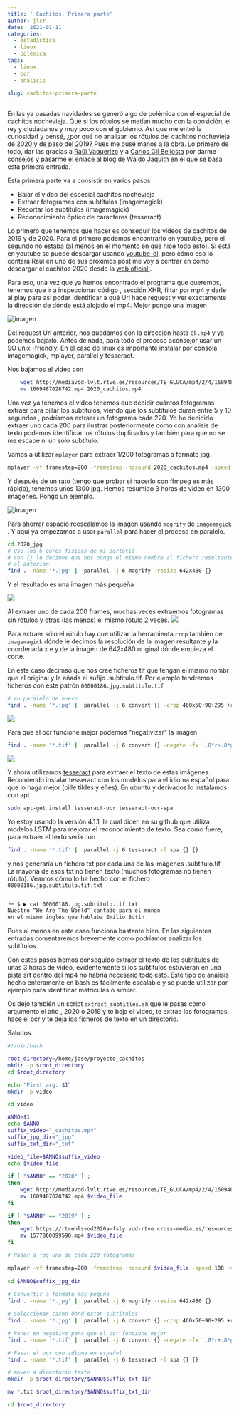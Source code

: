 ```yaml
---
title: ' Cachitos. Primera parte'
author: jlcr
date: '2021-01-11'
categories:
  - estadística
  - linux
  - polémica
tags:
  - linux
  - ocr
  - análisis
  
slug: cachitos-primera-parte
---
```


En las ya pasadas navidades se generó algo de polémica con el especial de cachitos nochevieja. Qué si los rótulos se metían mucho con la oposición, el rey y ciudadanos y muy poco con el gobierno. Así que me entró la curiosidad y pensé, ¿por qué no analizar los rótulos del cachitos nochevieja de 2020 y de paso del 2019? Pues me pusé manos a la obra. 
Lo primero de todo, dar las gracias a [Raúl Vaquerizo](https://analisisydecision.es/) y a [Carlos Gil Bellosta](https://www.datanalytics.com/) por darme consejos y pasarme el enlace al blog de [Waldo Jaquith](https://waldo.jaquith.org/blog/2011/02/ocr-video/) en el que se basa esta primera entrada. 

Esta primera parte va a consistir en varios pasos

* Bajar el video del especial cachitos nochevieja 
* Extraer fotogramas con subtítulos (imagemagick)
* Recortar los subtítulos (imagemagick)
* Reconocimiento óptico de caracteres (tesseract)

Lo primero que tenemos que hacer es conseguir los vídeos de cachitos de 2019 y de 2020. Para el primero podemos encontrarlo en youtube, pero el segundo no estaba (al menos en el momento en que hice todo esto).  Si está en youtube se puede descargar usando [youtube-dl](https://youtube-dl.org/https://youtube-dl.org/), pero cómo eso lo contará Raúl en uno de sus próximos post me voy a centrar en como descargar el cachitos 2020 desde la [web oficial ](https://www.rtve.es/alacarta/). 

Para eso, una vez que ya hemos encontrado el programa que queremos, tenemos que ir a inspeccionar código , sección XHR, filtar por mp4 y darle al play para así poder identificar a qué Url hace request y ver exactamente la dirección de dónde está alojado el mp4. Mejor pongo una imagen

![imagen](/post/2021-01-11-cachitos-primera-parte_files/cachitos_2020.png)


Del request Url anterior, nos quedamos con la dirección hasta el `.mp4` y ya podemos bajarlo. 
Antes de nada, para todo el proceso aconsejor usar un SO unix -friendly. En el caso de linux es importante instalar por consola imagemagick, mplayer, parallel y tesseract. 

Nos bajamos el video con 

```bash
    wget http://mediavod-lvlt.rtve.es/resources/TE_GLUCA/mp4/2/4/1609487028742.mp4
    mv 1609487028742.mp4 2020_cachitos.mp4

```

Una vez ya tenemos el video tenemos que decidir cuántos fotogramas extraer para pillar los subtítulos, viendo que los subtítulos duran entre 5 y 10 segundos , podríamos extraer un fotograma cada 220. Yo he decidido extraer uno cada 200 para ilustrar posteriormente como con análisis de texto podemos identificar los rótulos duplicados y también para que no se me escape ni un sólo subtítulo. 

Vamos a utilizar `mplayer` para extraer 1/200 fotogramas a formato jpg. 

```bash
mplayer -vf framestep=200 -framedrop -nosound 2020_cachitos.mp4 -speed 100 -vo jpeg:outdir=2020_jpg 
```

Y después de un rato (tengo que probar si hacerlo con ffmpeg es más rápido), tenemos unos 1300 jpg. Hemos resumido 3 horas de video en 1300 imágenes. 
Pongo un ejemplo.  

![imagen](/post/2021-01-11-cachitos-primera-parte_files/00000186_original_size)

Para ahorrar espacio reescalamos la imagen usando `mogrify` de `imagemagick` . Y aquí ya empezamos a usar `parallel` para hacer el proceso en paralelo. 

```bash
cd 2020_jpg
# Uso los 6 cores físicos de mi portátil
# con {} le decimos que nos ponga el mismo nombre al fichero resultante, sustituyendo
# al anterior
find . -name '*.jpg' |  parallel -j 6 mogrify -resize 642x480 {}
```

Y el resultado es una imagen más pequeña

![](/post/2021-01-11-cachitos-primera-parte_files/00000186.jpg)

Al extraer uno de cada 200 frames, muchas veces extraemos fotogramas sin rótulos y otras (las menos) el mismo rótulo 2 veces. 
![](/post/2021-01-11-cachitos-primera-parte_files/00000187.jpg)


Para extraer sólo el rótulo hay que utilizar la herramienta `crop` también de `imagemagick` dónde le decimos la resolución de la imagen resultante y la coordenada x e y de la imagen de 642x480 original dónde empieza el corte. 

En este caso decimso que nos cree ficheros tif que tengan el mismo nombr que el original y le añada el sufijo .subtitulo.tif. Por ejemplo tendremos ficheros con este patrón `00000186.jpg.subtitulo.tif` 

```bash
# en paralelo de nuevo
find . -name '*.jpg' |  parallel -j 6 convert {} -crop 460x50+90+295 +repage -compress none -depth 8 {}.subtitulo.tif
```

![](/post/2021-01-11-cachitos-primera-parte_files/00000186.jpg.subtitulo.png)

Para que el ocr funcione mejor podemos "negativizar" la imagen

```bash
find . -name '*.tif' |  parallel -j 6 convert {} -negate -fx '.8*r+.8*g+0*b' -compress none -depth 8 {}
```

![](/post/2021-01-11-cachitos-primera-parte_files/00000187.jpg.subtitulo.png)

Y ahora utilizamos [tesseract](https://github.com/tesseract-ocr/tesseract) para extraer el texto de estas imágenes. Recomiendo instalar tesseract con los modelos para el idioma español para que lo haga mejor (pille tildes y eñes). En ubuntu y derivados lo instalamos con apt

```bash
sudo apt-get install tesseract-ocr tesseract-ocr-spa
```

Yo estoy usando la versión 4.1.1, la cual dicen en su github que utiliza modelos LSTM para mejorar el reconocimiento de texto. Sea como fuere, para extraer el texto  sería con 

```bash
find . -name '*.tif' |  parallel -j 6 tesseract -l spa {} {}
```

y nos generaría un fichero txt por cada una de las imágenes .subtitulo.tif . La mayoría de esos txt no tienen texto (muchos fotogramas no tienen rótulo). Veamos cómo lo ha hecho con el fichero `00000186.jpg.subtitulo.tif.txt`

```bash

╰─ $ ▶ cat 00000186.jpg.subtitulo.tif.txt 
Nuestro “We Are The World” cantado para el mundo
en el mismo inglés que hablaba Emilio Botín

```

Pues al menos en este caso funciona bastante bien. En las siguientes entradas comentaremos brevemente como podríamos analizar los subtítulos. 

Con estos pasos hemos conseguido extraer el texto de los subtítulos de unas 3 horas de vídeo, evidentemente si los subtítulos estuvieran en una pista srt dentro del mp4 no habría necesario todo esto. Este tipo de análisis hecho enteramente en bash es fácilmente escalable y se puede utilizar por ejemplo para identificar matrículas o similar. 


Os dejo también un script `extract_subtitles.sh` que le pasas como argumento el año , 2020 o 2019 y te baja el video, te extrae los fotogramas, hace el ocr y te deja los ficheros de texto en un directorio. 

Saludos.


```bash
#!/bin/bash

root_directory=/home/jose/proyecto_cachitos
mkdir -p $root_directory
cd $root_directory

echo "First arg: $1"
mkdir -p video

cd video

ANNO=$1
echo $ANNO
suffix_video="_cachitos.mp4"
suffix_jpg_dir="_jpg"
suffix_txt_dir="_txt"

video_file=$ANNO$suffix_video
echo $video_file
 
if [ "$ANNO" == "2020" ] ;
then
    wget http://mediavod-lvlt.rtve.es/resources/TE_GLUCA/mp4/2/4/1609487028742.mp4
    mv 1609487028742.mp4 $video_file
fi

if [ "$ANNO" == "2019" ] ;
then
    wget https://rtvehlsvod2020a-fsly.vod-rtve.cross-media.es/resources/TE_GLUCA/mp4/0/9/1577860099590.mp4
    mv 1577860099590.mp4 $video_file
fi

# Pasar a jpg uno de cada 220 fotogramas

mplayer -vf framestep=200 -framedrop -nosound $video_file -speed 100 -vo jpeg:outdir=$ANNO$suffix_jpg_dir 
 
cd $ANNO$suffix_jpg_dir 
 
# Convertir a formato más pequño
find . -name '*.jpg' |  parallel -j 6 mogrify -resize 642x480 {}

# Seleccionar cacho dond estan subtitulos
find . -name '*.jpg' |  parallel -j 6 convert {} -crop 460x50+90+295 +repage -compress none -depth 8 {}.subtitulo.tif

# Poner en negativo para que el ocr funcione mejor
find . -name '*.tif' |  parallel -j 6 convert {} -negate -fx '.8*r+.8*g+0*b' -compress none -depth 8 {}

# Pasar el ocr con idioma en español
find . -name '*.tif' |  parallel -j 6 tesseract -l spa {} {}

# mover a directorio texto
mkdir -p $root_directory/$ANNO$suffix_txt_dir

mv *.txt $root_directory/$ANNO$suffix_txt_dir

cd $root_directory

```
